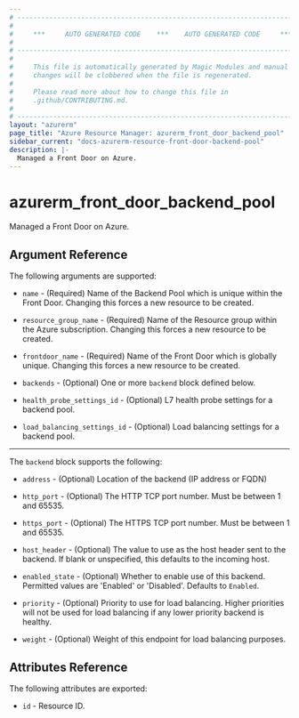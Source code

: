 ```yaml
---
# ----------------------------------------------------------------------------
#
#     ***     AUTO GENERATED CODE    ***    AUTO GENERATED CODE     ***
#
# ----------------------------------------------------------------------------
#
#     This file is automatically generated by Magic Modules and manual
#     changes will be clobbered when the file is regenerated.
#
#     Please read more about how to change this file in
#     .github/CONTRIBUTING.md.
#
# ----------------------------------------------------------------------------
layout: "azurerm"
page_title: "Azure Resource Manager: azurerm_front_door_backend_pool"
sidebar_current: "docs-azurerm-resource-front-door-backend-pool"
description: |-
  Managed a Front Door on Azure.
---
```


# azurerm_front_door_backend_pool

Managed a Front Door on Azure.


## Argument Reference

The following arguments are supported:

* `name` - (Required) Name of the Backend Pool which is unique within the Front Door. Changing this forces a new resource to be created.

* `resource_group_name` - (Required) Name of the Resource group within the Azure subscription. Changing this forces a new resource to be created.

* `frontdoor_name` - (Required) Name of the Front Door which is globally unique. Changing this forces a new resource to be created.

* `backends` - (Optional) One or more `backend` block defined below.

* `health_probe_settings_id` - (Optional) L7 health probe settings for a backend pool.

* `load_balancing_settings_id` - (Optional) Load balancing settings for a backend pool.

---

The `backend` block supports the following:

* `address` - (Optional) Location of the backend (IP address or FQDN)

* `http_port` - (Optional) The HTTP TCP port number. Must be between 1 and 65535.

* `https_port` - (Optional) The HTTPS TCP port number. Must be between 1 and 65535.

* `host_header` - (Optional) The value to use as the host header sent to the backend. If blank or unspecified, this defaults to the incoming host.

* `enabled_state` - (Optional) Whether to enable use of this backend. Permitted values are 'Enabled' or 'Disabled'. Defaults to `Enabled`.

* `priority` - (Optional) Priority to use for load balancing. Higher priorities will not be used for load balancing if any lower priority backend is healthy.

* `weight` - (Optional) Weight of this endpoint for load balancing purposes.

## Attributes Reference

The following attributes are exported:

* `id` - Resource ID.
